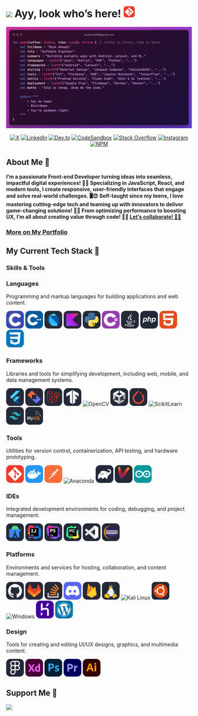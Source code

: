 <h1>
  <img src="https://emojis.slackmojis.com/emojis/images/1643514974/10003/catjam.gif?1643514974" width="30" />
	Ayy, look who’s here!
  <img src="https://github.com/tandpfun/skill-icons/blob/main/icons/Git.svg" width="30" />
</h1>

<a href="https://mghn.info"><img src="nicahmadi99@gmail.com.png" alt="Click to visit my portfolio"></a>

<div align="center">
<a href="https://x.com/nicahmadi" target="_blank"><img alt="X" src="https://img.shields.io/badge/(_twitter_)-%23151B23.svg?&style=for-the-badge&logo=x&logoColor=white" /></a> 
<a href="https://www.linkedin.com/in/mohammad-mohagheghian/" target="_blank"><img alt="LinkedIn" src="https://img.shields.io/badge/linkedin-29146b?&style=for-the-badge&logo=linkedin&logoColor=white" /></a> 
<a href="https://dev.to/mohammad-mghn" target="_blank"><img alt="Dev.to" src="https://img.shields.io/badge/Dev_To-7c31e3?&style=for-the-badge&logo=dev.to&logoColor=white" /></a> 
<a href="https://codesandbox.io/u/mohammad-mghn" target="_blank"><img alt="CodeSandbox" src="https://img.shields.io/badge/CodeSandBox-20757d.svg?&style=for-the-badge&logo=CodeSandBox&logoColor=white" /></a> 
<a href="https://stackoverflow.com/users/16104004/mohammad-mghn" target="_blank"><img alt="Stack Overflow" src="https://img.shields.io/badge/stackoverflow-ff9900?&style=for-the-badge&logo=stackoverflow&logoColor=white" /></a> 
<a href="https://www.instagram.com/mohammad__mohagheghian/" target="_blank"><img alt="Instagram" src="https://img.shields.io/badge/Instagram-e33811?&style=for-the-badge&logo=instagram&logoColor=white" /></a> 
<a href="https://www.npmjs.com/~vito.mohagheghian" target="_blank"><img alt="NPM" src="https://img.shields.io/badge/NPM-cc0505?&style=for-the-badge&logo=NPM&logoColor=white" /></a>
</div>

<h2>About Me 📖</h2>

<b>
 <p>
I’m a passionate Front-end Developer turning ideas into seamless, impactful digital experiences! 🎨🚀 Specializing in JavaScript, React, and modern tools, I create responsive, user-friendly interfaces that engage and solve real-world challenges. 🖥️😊
Self-taught since my teens, I love mastering cutting-edge tech and teaming up with innovators to deliver game-changing solutions! 🌟🤝 From optimizing performance to boosting UX, I’m all about creating value through code! 💪🔥 <a href="mailto:vito.mohagheghian@gmail.com">Let’s collaborate! 📩🎉</a> 
 </p>
</b>

<h3><a href="https://mghn.info">More on My Portfolio</a></h3>

<h2>My Current Tech Stack 🚀</h2>

<h3>Skills & Tools</h3>
<div>
  <!-- Languages -->
  <h3>Languages</h3>
  <p>Programming and markup languages for building applications and web content.</p>
  <img src="https://github.com/tandpfun/skill-icons/blob/main/icons/C.svg" width="48" title="C">
  <img src="https://github.com/tandpfun/skill-icons/blob/main/icons/CPP.svg" width="48" title="C++">
  <img src="https://github.com/tandpfun/skill-icons/blob/main/icons/Dart-Dark.svg" width="48" title="Dart">
  <img src="https://github.com/tandpfun/skill-icons/blob/main/icons/Kotlin-Dark.svg" width="48" title="Kotlin">
  <img src="https://github.com/tandpfun/skill-icons/blob/main/icons/Python-Dark.svg" width="48" title="Python">
  <img src="https://github.com/tandpfun/skill-icons/blob/main/icons/CS.svg" width="48" title="C#">
  <img src="https://github.com/tandpfun/skill-icons/blob/main/icons/Java-Dark.svg" width="48" title="Java">
  <img src="https://github.com/tandpfun/skill-icons/blob/main/icons/PHP-Dark.svg" width="48" title="PHP">
  <img src="https://github.com/tandpfun/skill-icons/blob/main/icons/HTML.svg" width="48" title="HTML">
  <img src="https://github.com/tandpfun/skill-icons/blob/main/icons/CSS.svg" width="48" title="CSS">

  <!-- Frameworks -->
  <h3>Frameworks</h3>
  <p>Libraries and tools for simplifying development, including web, mobile, and data management systems.</p>
  <img src="https://github.com/tandpfun/skill-icons/blob/main/icons/Flutter-Dark.svg" width="48" title="Flutter">
  <img src="https://github.com/tandpfun/skill-icons/blob/main/icons/Ktor-Dark.svg" width="48" title="Ktor">
  <img src="https://github.com/tandpfun/skill-icons/blob/main/icons/Laravel-Dark.svg" width="48" title="Laravel">
  <img src="https://github.com/tandpfun/skill-icons/blob/main/icons/TensorFlow-Dark.svg" width="48" title="TensorFlow">
  <img src="https://github.com/tandpfun/skill-icons/blob/main/icons/OpenCV-Dark.svg" width="48" title="OpenCV">
  <img src="https://github.com/tandpfun/skill-icons/blob/main/icons/Unity-Dark.svg" width="48" title="Unity">
  <img src="https://github.com/tandpfun/skill-icons/blob/main/icons/PyTorch-Dark.svg" width="48" title="PyTorch">
  <img src="https://github.com/tandpfun/skill-icons/blob/main/icons/ScikitLearn-Dark.svg" width="48" title="ScikitLearn">
  <img src="https://github.com/tandpfun/skill-icons/blob/main/icons/TailwindCSS-Dark.svg" width="48" title="Tailwind CSS">
  <img src="https://github.com/tandpfun/skill-icons/blob/main/icons/MySQL-Dark.svg" width="48" title="MySQL">

  <!-- Tools -->
  <h3>Tools</h3>
  <p>Utilities for version control, containerization, API testing, and hardware prototyping.</p>
  <img src="https://github.com/tandpfun/skill-icons/blob/main/icons/Git.svg" width="48" title="Git">
  <img src="https://github.com/tandpfun/skill-icons/blob/main/icons/Docker.svg" width="48" title="Docker">
  <img src="https://github.com/tandpfun/skill-icons/blob/main/icons/Postman.svg" width="48" title="Postman">
  <img src="https://github.com/tandpfun/skill-icons/blob/main/icons/Anaconda-Dark.svg" width="48" title="Anaconda">
  <img src="https://github.com/tandpfun/skill-icons/blob/main/icons/Gradle-Dark.svg" width="48" title="Gradle">
  <img src="https://github.com/tandpfun/skill-icons/blob/main/icons/Maven-Dark.svg" width="48" title="Maven">
  <img src="https://github.com/tandpfun/skill-icons/blob/main/icons/Arduino.svg" width="48" title="Arduino">

  <!-- IDEs -->
  <h3>IDEs</h3>
  <p>Integrated development environments for coding, debugging, and project management.</p>
  <img src="https://github.com/tandpfun/skill-icons/blob/main/icons/AndroidStudio-Dark.svg" width="48" title="Android Studio">
  <img src="https://github.com/tandpfun/skill-icons/blob/main/icons/Idea-Dark.svg" width="48" title="IntelliJ IDEA">
  <img src="https://github.com/tandpfun/skill-icons/blob/main/icons/PhpStorm-Dark.svg" width="48" title="PhpStorm">
  <img src="https://github.com/tandpfun/skill-icons/blob/main/icons/PyCharm-Dark.svg" width="48" title="PyCharm">
  <img src="https://github.com/tandpfun/skill-icons/blob/main/icons/VSCode-Dark.svg" width="48" title="VS Code">
  <img src="https://github.com/tandpfun/skill-icons/blob/main/icons/Eclipse-Dark.svg" width="48" title="Eclipse">

  <!-- Platforms -->
  <h3>Platforms</h3>
  <p>Environments and services for hosting, collaboration, and content management.</p>
  <img src="https://github.com/tandpfun/skill-icons/blob/main/icons/Github-Dark.svg" width="48" title="GitHub">
  <img src="https://github.com/tandpfun/skill-icons/blob/main/icons/GitLab-Dark.svg" width="48" title="GitLab">
  <img src="https://github.com/tandpfun/skill-icons/blob/main/icons/StackOverflow-Dark.svg" width="48" title="Stack Overflow">
  <img src="https://github.com/tandpfun/skill-icons/blob/main/icons/Discord.svg" width="48" title="Discord">
  <img src="https://github.com/tandpfun/skill-icons/blob/main/icons/Firebase-Dark.svg" width="48" title="Firebase">
  <img src="https://github.com/tandpfun/skill-icons/blob/main/icons/Linux-Dark.svg" width="48" title="Linux">
  <img src="https://github.com/tandpfun/skill-icons/blob/main/icons/Kali-Dark.svg" width="48" title="Kali Linux">
  <img src="https://github.com/tandpfun/skill-icons/blob/main/icons/Ubuntu-Dark.svg" width="48" title="Ubuntu">
  <img src="https://github.com/tandpfun/skill-icons/blob/main/icons/Windows-Dark.svg" width="48" title="Windows">
  <img src="https://github.com/tandpfun/skill-icons/blob/main/icons/Heroku.svg" width="48" title="Heroku">
  <img src="https://github.com/tandpfun/skill-icons/blob/main/icons/Wordpress.svg" width="48" title="WordPress">

  <!-- Design -->
  <h3>Design</h3>
  <p>Tools for creating and editing UI/UX designs, graphics, and multimedia content.</p>
  <img src="https://github.com/tandpfun/skill-icons/blob/main/icons/Figma-Dark.svg" width="48" title="Figma">
  <img src="https://github.com/tandpfun/skill-icons/blob/main/icons/XD.svg" width="48" title="Adobe XD">
  <img src="https://github.com/tandpfun/skill-icons/blob/main/icons/Photoshop.svg" width="48" title="Photoshop">
  <img src="https://github.com/tandpfun/skill-icons/blob/main/icons/Premiere.svg" width="48" title="Premiere Pro">
  <img src="https://github.com/tandpfun/skill-icons/blob/main/icons/Illustrator.svg" width="48" title="Illustrator">
</div>

<h2>Support Me 🫠</h2>

<div style="display:flex;">
  <a href="https://www.coffeebede.com/vitomohagheghian">
      <img class="img-fluid" src="https://coffeebede.ir/DashboardTemplateV2/app-assets/images/banner/default-yellow.svg" width="200"/>
  </a>
</div>
